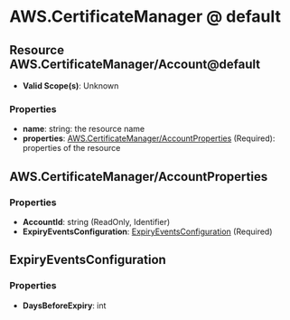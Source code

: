# AWS.CertificateManager @ default

## Resource AWS.CertificateManager/Account@default
* **Valid Scope(s)**: Unknown
### Properties
* **name**: string: the resource name
* **properties**: [AWS.CertificateManager/AccountProperties](#awscertificatemanageraccountproperties) (Required): properties of the resource

## AWS.CertificateManager/AccountProperties
### Properties
* **AccountId**: string (ReadOnly, Identifier)
* **ExpiryEventsConfiguration**: [ExpiryEventsConfiguration](#expiryeventsconfiguration) (Required)

## ExpiryEventsConfiguration
### Properties
* **DaysBeforeExpiry**: int

